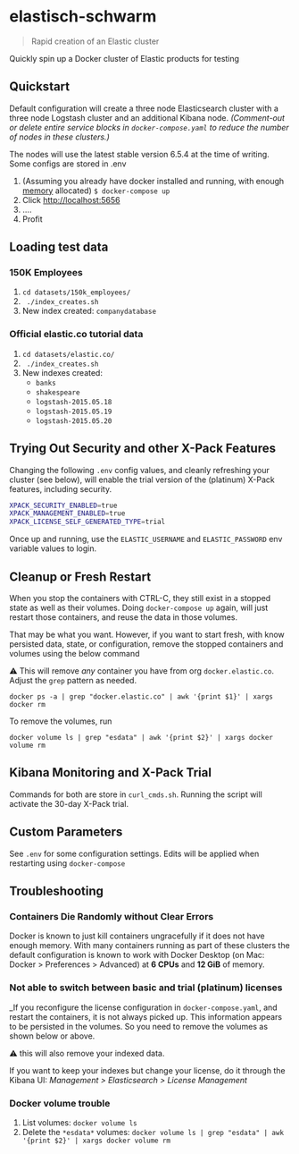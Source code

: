 # elastisch-schwarm

> Rapid creation of an Elastic cluster


Quickly spin up a Docker cluster of Elastic products for testing

## Quickstart


Default configuration will create a three node Elasticsearch cluster with a three node Logstash cluster and an additional Kibana node. _(Comment-out or delete entire service blocks in `docker-compose.yaml` to reduce the number of nodes in these clusters.)_

The nodes will use the latest stable version 6.5.4 at the time of writing.
Some configs are stored in .env

1. (Assuming you already have docker installed and running, with enough [memory](#containers-die-randomly-without-clear-errors) allocated)
```$ docker-compose up```
2. Click [http://localhost:5656](http://localhost:5656)
3. ....
4. Profit

## Loading test data

### 150K Employees
1. ```cd datasets/150k_employees/```
2. ``` ./index_creates.sh```
3. New index created: `companydatabase`

### Official elastic.co tutorial data
1. ```cd datasets/elastic.co/```
2. ``` ./index_creates.sh```
3. New indexes created:
    - `banks`
    - `shakespeare`
    - `logstash-2015.05.18`
    - `logstash-2015.05.19`
    - `logstash-2015.05.20`

## Trying Out Security and other X-Pack Features
Changing the following `.env` config values, and cleanly refreshing your cluster (see below), will enable the trial version of the (platinum) X-Pack features, including security.

```bash
XPACK_SECURITY_ENABLED=true
XPACK_MANAGEMENT_ENABLED=true
XPACK_LICENSE_SELF_GENERATED_TYPE=trial
```

Once up and running, use the `ELASTIC_USERNAME` and `ELASTIC_PASSWORD` env variable values to login.

## Cleanup or Fresh Restart
When you stop the containers with CTRL-C, they still exist in a stopped state as well as their volumes. Doing `docker-compose up` again, will just restart those containers, and reuse the data in those volumes.

That may be what you want. However, if you want to start fresh, with know persisted data, state, or configuration, remove the stopped containers and volumes using the below command

:warning: This will remove _any_ container you have from org `docker.elastic.co`. Adjust the `grep` pattern as needed.

```docker ps -a | grep "docker.elastic.co" | awk '{print $1}' | xargs docker rm```

To remove the volumes, run

```docker volume ls | grep "esdata" | awk '{print $2}' | xargs docker volume rm```

## Kibana Monitoring and X-Pack Trial

Commands for both are store in `curl_cmds.sh`. Running the script will activate the 30-day X-Pack trial.


## Custom Parameters
See `.env` for some configuration settings. Edits will be applied when restarting using `docker-compose`


## Troubleshooting

### Containers Die Randomly without Clear Errors
Docker is known to just kill containers ungracefully if it does not have enough memory. With many containers running as part of these clusters the default configuration is known to work with Docker Desktop (on Mac: Docker > Preferences > Advanced) at **6 CPUs** and **12 GiB** of memory.

### Not able to switch between basic and trial (platinum) licenses
_If you reconfigure the license configuration in `docker-compose.yaml`, and restart the containers, it is not always picked up. This information appears to be persisted in the volumes. So you need to remove the volumes as shown below or above.

:warning: this will also remove your indexed data.

If you want to keep your indexes but change your license, do it through the Kibana UI: _Management > Elasticsearch > License Management_

### Docker volume trouble
1. List volumes: ```docker volume ls```
2. Delete the `*esdata*` volumes: ```docker volume ls | grep "esdata" | awk '{print $2}' | xargs docker volume rm```